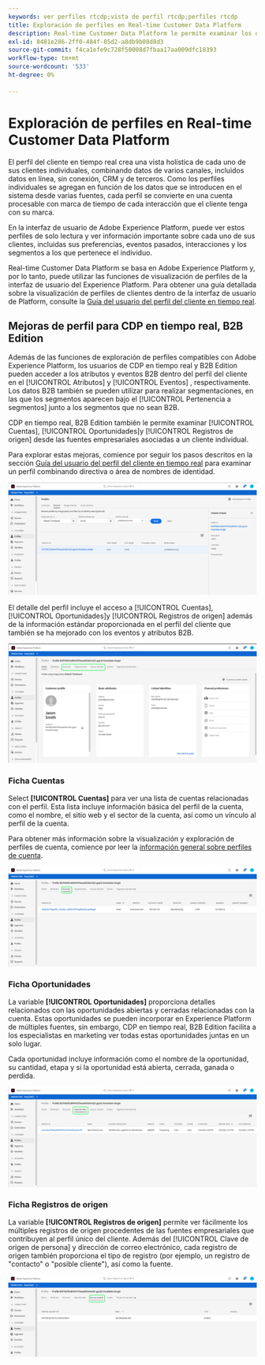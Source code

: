```yaml
---
keywords: ver perfiles rtcdp;vista de perfil rtcdp;perfiles rtcdp
title: Exploración de perfiles en Real-time Customer Data Platform
description: Real-time Customer Data Platform le permite examinar los datos del perfil del cliente en tiempo real mediante la interfaz de usuario de Adobe Experience Platform.
exl-id: 8481e286-2ff0-484f-85d2-a8db9b08d8d3
source-git-commit: f4ca1efe9c728f50008d7fbaa17aa009dfc18393
workflow-type: tm+mt
source-wordcount: '533'
ht-degree: 0%

---
```



# Exploración de perfiles en Real-time Customer Data Platform

El perfil del cliente en tiempo real crea una vista holística de cada uno de sus clientes individuales, combinando datos de varios canales, incluidos datos en línea, sin conexión, CRM y de terceros. Como los perfiles individuales se agregan en función de los datos que se introducen en el sistema desde varias fuentes, cada perfil se convierte en una cuenta procesable con marca de tiempo de cada interacción que el cliente tenga con su marca.

En la interfaz de usuario de Adobe Experience Platform, puede ver estos perfiles de solo lectura y ver información importante sobre cada uno de sus clientes, incluidas sus preferencias, eventos pasados, interacciones y los segmentos a los que pertenece el individuo.

Real-time Customer Data Platform se basa en Adobe Experience Platform y, por lo tanto, puede utilizar las funciones de visualización de perfiles de la interfaz de usuario del Experience Platform. Para obtener una guía detallada sobre la visualización de perfiles de clientes dentro de la interfaz de usuario de Platform, consulte la [Guía del usuario del perfil del cliente en tiempo real](../../profile/ui/user-guide.md).

## Mejoras de perfil para CDP en tiempo real, B2B Edition

Además de las funciones de exploración de perfiles compatibles con Adobe Experience Platform, los usuarios de CDP en tiempo real y B2B Edition pueden acceder a los atributos y eventos B2B dentro del perfil del cliente en el [!UICONTROL Atributos] y [!UICONTROL Eventos] , respectivamente. Los datos B2B también se pueden utilizar para realizar segmentaciones, en las que los segmentos aparecen bajo el [!UICONTROL Pertenencia a segmentos] junto a los segmentos que no sean B2B.

CDP en tiempo real, B2B Edition también le permite examinar [!UICONTROL Cuentas], [!UICONTROL Oportunidades]y [!UICONTROL Registros de origen] desde las fuentes empresariales asociadas a un cliente individual.

Para explorar estas mejoras, comience por seguir los pasos descritos en la sección [Guía del usuario del perfil del cliente en tiempo real](../../profile/ui/user-guide.md) para examinar un perfil combinando directiva o área de nombres de identidad.

![](images/b2b-browse-profile.png)

El detalle del perfil incluye el acceso a [!UICONTROL Cuentas], [!UICONTROL Oportunidades]y [!UICONTROL Registros de origen] además de la información estándar proporcionada en el perfil del cliente que también se ha mejorado con los eventos y atributos B2B.

![](images/b2b-profile-detail.png)

### Ficha Cuentas

Select **[!UICONTROL Cuentas]** para ver una lista de cuentas relacionadas con el perfil. Esta lista incluye información básica del perfil de la cuenta, como el nombre, el sitio web y el sector de la cuenta, así como un vínculo al perfil de la cuenta.

Para obtener más información sobre la visualización y exploración de perfiles de cuenta, comience por leer la [información general sobre perfiles de cuenta](../accounts/account-profile-overview.md).

![](images/b2b-profile-accounts.png)

### Ficha Oportunidades

La variable **[!UICONTROL Oportunidades]** proporciona detalles relacionados con las oportunidades abiertas y cerradas relacionadas con la cuenta. Estas oportunidades se pueden incorporar en Experience Platform de múltiples fuentes, sin embargo, CDP en tiempo real, B2B Edition facilita a los especialistas en marketing ver todas estas oportunidades juntas en un solo lugar.

Cada oportunidad incluye información como el nombre de la oportunidad, su cantidad, etapa y si la oportunidad está abierta, cerrada, ganada o perdida.

![](images/b2b-profile-opportunities.png)

### Ficha Registros de origen

La variable **[!UICONTROL Registros de origen]** permite ver fácilmente los múltiples registros de origen procedentes de las fuentes empresariales que contribuyen al perfil único del cliente. Además del [!UICONTROL Clave de origen de persona] y dirección de correo electrónico, cada registro de origen también proporciona el tipo de registro (por ejemplo, un registro de &quot;contacto&quot; o &quot;posible cliente&quot;), así como la fuente.

![](images/b2b-profile-source-records.png)
